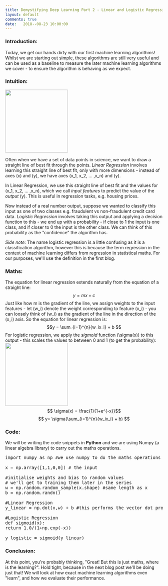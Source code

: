 ```yaml
---
title: Demystifying Deep Learning Part 2 - Linear and Logistic Regression
layout: default
comments: true
date:   2018--08-23 10:00:00
---
```

### Introduction: 

Today, we get our hands dirty with our first machine learning algorithms! Whilst we are starting out simple, these algorithms are still very useful and can be used as a baseline to measure the later machine learning algorithms we cover - to ensure the algorithm is behaving as we expect.

### Intuition: 
<img src="../assets/blog/LinLogRegression/straight-line.png" height=200px width=200px>

Often when we have a set of data points in science, we want to draw a straight line of best fit through the points. *Linear Regression* involves learning this straight line of best fit, only with more dimensions -  instead of axes \(x\) and \(y\), we have axes \(x_1, x_2, ... ,x_n\) and \(y\).


In Linear Regression, we use this straight line of best fit and the values for  \(x_1, x_2, ... ,x_n\), which we call  *input features* to predict the value of the *output* \(y\). This is useful in regression tasks, e.g. housing prices. 

Now instead of a real number output, suppose we wanted to classify this input as one of two classes e.g. fraudulent vs non-fraudulent credit card data. *Logistic Regression* involves taking this output and applying a decision function to this - we end up with a probability - if close to 1 the input is one class, and if closer to 0 the input is the other class. We can think of this probability as the "confidence" the algorithm has.

*Side note:* The name logistic regression is a little confusing as it is a classification algorithm, however this is because the term regression in the context of machine learning differs from regression in statistical maths. For our purposes, we'll use the definition in the first blog. 

### Maths: 
The equation for linear regression extends naturally from the equation of a straight line: 
$$ y= mx + c$$
Just like how m is the gradient of the line, we assign weights to the input features - let \(w_i\) denote the weight corresponding to feature \(x_i\) - you can loosely think of \(w_i\) as the gradient of the line in the direction of the \(x_i\) axis. So the equation for linear regression is: 
$$y = \sum_{i=1}^{n}{w_ix_i} + b $$
For logistic regression, we apply the *sigmoid* function \(\sigma(x)\) to this output - this scales the values to between 0 and 1 (to get the probability): 
<img src="../assets/blog/LinLogRegression/sigmoid.png" height=200px width=200px>
$$ \sigma(x) = \frac{1}{1+e^{-x}}$$ 
$$ y= \sigma(\sum_{i=1}^{n}{w_ix_i} + b) $$
### Code:
We will be writing the code snippets in **Python** and we are using Numpy (a linear algebra library) to carry out the maths operations. 
<pre class="prettyprint">
import numpy as np #we use numpy to do the maths operations

x = np.array([1,1,0,0]) # the input

#initialise weights and bias to random values
# we'll get to training them later in the series
w = np.random.random_sample(x.shape) #same length as x
b = np.random.randn() 

#Linear Regression
y_linear = np.dot(x,w) + b #this performs the vector dot product 

#Logistic Regression
def sigmoid(x): 
return 1.0/(1+np.exp(-x))

y_logistic = sigmoid(y_linear)
</pre>

### Conclusion: 
At this point, you're probably thinking, "Great! But this is just maths, where is the learning?". Hold tight, because in the next blog post we'll be doing just that! We will look at how exact machine learning algorithms even "learn", and how we evaluate their performance.
                    